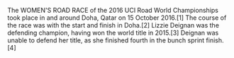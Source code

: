 The WOMEN'S ROAD RACE of the 2016 UCI Road World Championships took place in and around Doha, Qatar on 15 October 2016.[1] The course of the race was with the start and finish in Doha.[2] Lizzie Deignan was the defending champion, having won the world title in 2015.[3] Deignan was unable to defend her title, as she finished fourth in the bunch sprint finish.[4]
